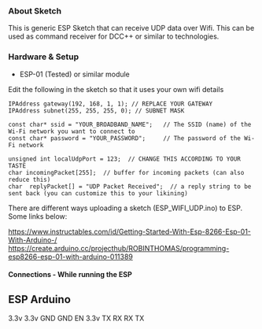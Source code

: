 ### About Sketch

This is generic ESP Sketch that can receive UDP data over Wifi. This can be used as command receiver for DCC++ or similar to technologies.

### Hardware & Setup

- ESP-01 (Tested)  or similar module

Edit the following in the sketch so that it uses your own wifi details


```IPAddress ip(192, 168, 0, 201); //REPLACE YOUR IP ADDRESS
IPAddress gateway(192, 168, 1, 1); // REPLACE YOUR GATEWAY
IPAddress subnet(255, 255, 255, 0); // SUBNET MASK

const char* ssid = "YOUR_BROADBAND_NAME";   // The SSID (name) of the Wi-Fi network you want to connect to
const char* password = "YOUR_PASSWORD";     // The password of the Wi-Fi network

unsigned int localUdpPort = 123;  // CHANGE THIS ACCORDING TO YOUR TASTE
char incomingPacket[255];  // buffer for incoming packets (can also reduce this)
char  replyPacket[] = "UDP Packet Received";  // a reply string to be sent back (you can customize this to your likining)
```

There are different ways uploading a sketch (ESP_WIFI_UDP.ino) to ESP. Some links below:

https://www.instructables.com/id/Getting-Started-With-Esp-8266-Esp-01-With-Arduino-/
https://create.arduino.cc/projecthub/ROBINTHOMAS/programming-esp8266-esp-01-with-arduino-011389



#### Connections - While running the ESP

ESP         Arduino
--------------------
3.3v         3.3v
GND          GND
EN           3.3v
TX           RX
RX           TX

